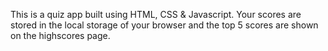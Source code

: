 This is a quiz app built using HTML, CSS &amp; Javascript. Your scores are stored in the local storage of your browser and the top 5 scores are shown on the highscores page.

